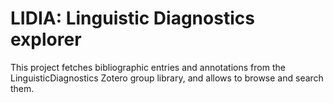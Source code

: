 # LIDIA: Linguistic Diagnostics explorer

This project fetches bibliographic entries and annotations from the LinguisticDiagnostics Zotero group library, and allows to browse and search them.
